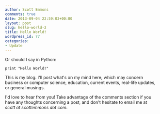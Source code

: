 ```yaml
---
author: Scott Emmons
comments: true
date: 2013-09-04 22:59:03+00:00
layout: post
slug: hello-world-2
title: Hello World!
wordpress_id: 77
categories:
- Update
---
```


Or should I say in Python:

`print "Hello World!"`

This is my blog. I'll post what's on my mind here, which may concern business or computer science, education, current events, real-life updates, or general musings.

I'd love to hear from you! Take advantage of the comments section if you have any thoughts concerning a post, and don't hesitate to email me at _scott at scottemmons dot com_.
